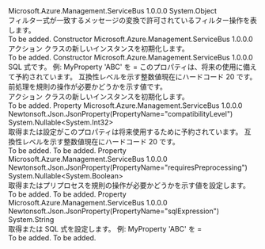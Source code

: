 <Type Name="Action" FullName="Microsoft.Azure.Management.ServiceBus.Models.Action">
  <TypeSignature Language="C#" Value="public class Action" />
  <TypeSignature Language="ILAsm" Value=".class public auto ansi beforefieldinit Action extends System.Object" />
  <TypeSignature Language="DocId" Value="T:Microsoft.Azure.Management.ServiceBus.Models.Action" />
  <TypeSignature Language="VB.NET" Value="Public Class Action" />
  <TypeSignature Language="F#" Value="type Action = class" />
  <AssemblyInfo>
    <AssemblyName>Microsoft.Azure.Management.ServiceBus</AssemblyName>
    <AssemblyVersion>1.0.0.0</AssemblyVersion>
  </AssemblyInfo>
  <Base>
    <BaseTypeName>System.Object</BaseTypeName>
  </Base>
  <Interfaces />
  <Docs>
    <summary>
            フィルター式が一致するメッセージの変換で許可されているフィルター操作を表します。
            </summary>
    <remarks>To be added.</remarks>
  </Docs>
  <Members>
    <Member MemberName=".ctor">
      <MemberSignature Language="C#" Value="public Action ();" />
      <MemberSignature Language="ILAsm" Value=".method public hidebysig specialname rtspecialname instance void .ctor() cil managed" />
      <MemberSignature Language="DocId" Value="M:Microsoft.Azure.Management.ServiceBus.Models.Action.#ctor" />
      <MemberSignature Language="VB.NET" Value="Public Sub New ()" />
      <MemberType>Constructor</MemberType>
      <AssemblyInfo>
        <AssemblyName>Microsoft.Azure.Management.ServiceBus</AssemblyName>
        <AssemblyVersion>1.0.0.0</AssemblyVersion>
      </AssemblyInfo>
      <Parameters />
      <Docs>
        <summary>
            アクション クラスの新しいインスタンスを初期化します。
            </summary>
        <remarks>To be added.</remarks>
      </Docs>
    </Member>
    <Member MemberName=".ctor">
      <MemberSignature Language="C#" Value="public Action (string sqlExpression = null, Nullable&lt;int&gt; compatibilityLevel = null, Nullable&lt;bool&gt; requiresPreprocessing = null);" />
      <MemberSignature Language="ILAsm" Value=".method public hidebysig specialname rtspecialname instance void .ctor(string sqlExpression, valuetype System.Nullable`1&lt;int32&gt; compatibilityLevel, valuetype System.Nullable`1&lt;bool&gt; requiresPreprocessing) cil managed" />
      <MemberSignature Language="DocId" Value="M:Microsoft.Azure.Management.ServiceBus.Models.Action.#ctor(System.String,System.Nullable{System.Int32},System.Nullable{System.Boolean})" />
      <MemberSignature Language="VB.NET" Value="Public Sub New (Optional sqlExpression As String = null, Optional compatibilityLevel As Nullable(Of Integer) = null, Optional requiresPreprocessing As Nullable(Of Boolean) = null)" />
      <MemberSignature Language="F#" Value="new Microsoft.Azure.Management.ServiceBus.Models.Action : string * Nullable&lt;int&gt; * Nullable&lt;bool&gt; -&gt; Microsoft.Azure.Management.ServiceBus.Models.Action" Usage="new Microsoft.Azure.Management.ServiceBus.Models.Action (sqlExpression, compatibilityLevel, requiresPreprocessing)" />
      <MemberType>Constructor</MemberType>
      <AssemblyInfo>
        <AssemblyName>Microsoft.Azure.Management.ServiceBus</AssemblyName>
        <AssemblyVersion>1.0.0.0</AssemblyVersion>
      </AssemblyInfo>
      <Parameters>
        <Parameter Name="sqlExpression" Type="System.String" />
        <Parameter Name="compatibilityLevel" Type="System.Nullable&lt;System.Int32&gt;" />
        <Parameter Name="requiresPreprocessing" Type="System.Nullable&lt;System.Boolean&gt;" />
      </Parameters>
      <Docs>
        <param name="sqlExpression">SQL 式です。 例: MyProperty 'ABC' を =</param>
        <param name="compatibilityLevel">このプロパティは、将来の使用に備えて予約されています。 互換性レベルを示す整数値現在にハードコード 20 です。</param>
        <param name="requiresPreprocessing">前処理を規則の操作が必要かどうかを示す値です。</param>
        <summary>
            アクション クラスの新しいインスタンスを初期化します。
            </summary>
        <remarks>To be added.</remarks>
      </Docs>
    </Member>
    <Member MemberName="CompatibilityLevel">
      <MemberSignature Language="C#" Value="public Nullable&lt;int&gt; CompatibilityLevel { get; set; }" />
      <MemberSignature Language="ILAsm" Value=".property instance valuetype System.Nullable`1&lt;int32&gt; CompatibilityLevel" />
      <MemberSignature Language="DocId" Value="P:Microsoft.Azure.Management.ServiceBus.Models.Action.CompatibilityLevel" />
      <MemberSignature Language="VB.NET" Value="Public Property CompatibilityLevel As Nullable(Of Integer)" />
      <MemberSignature Language="F#" Value="member this.CompatibilityLevel : Nullable&lt;int&gt; with get, set" Usage="Microsoft.Azure.Management.ServiceBus.Models.Action.CompatibilityLevel" />
      <MemberType>Property</MemberType>
      <AssemblyInfo>
        <AssemblyName>Microsoft.Azure.Management.ServiceBus</AssemblyName>
        <AssemblyVersion>1.0.0.0</AssemblyVersion>
      </AssemblyInfo>
      <Attributes>
        <Attribute>
          <AttributeName>Newtonsoft.Json.JsonProperty(PropertyName="compatibilityLevel")</AttributeName>
        </Attribute>
      </Attributes>
      <ReturnValue>
        <ReturnType>System.Nullable&lt;System.Int32&gt;</ReturnType>
      </ReturnValue>
      <Docs>
        <summary>
            取得または設定がこのプロパティは将来使用するために予約されています。 互換性レベルを示す整数値現在にハードコード 20 です。
            </summary>
        <value>To be added.</value>
        <remarks>To be added.</remarks>
      </Docs>
    </Member>
    <Member MemberName="RequiresPreprocessing">
      <MemberSignature Language="C#" Value="public Nullable&lt;bool&gt; RequiresPreprocessing { get; set; }" />
      <MemberSignature Language="ILAsm" Value=".property instance valuetype System.Nullable`1&lt;bool&gt; RequiresPreprocessing" />
      <MemberSignature Language="DocId" Value="P:Microsoft.Azure.Management.ServiceBus.Models.Action.RequiresPreprocessing" />
      <MemberSignature Language="VB.NET" Value="Public Property RequiresPreprocessing As Nullable(Of Boolean)" />
      <MemberSignature Language="F#" Value="member this.RequiresPreprocessing : Nullable&lt;bool&gt; with get, set" Usage="Microsoft.Azure.Management.ServiceBus.Models.Action.RequiresPreprocessing" />
      <MemberType>Property</MemberType>
      <AssemblyInfo>
        <AssemblyName>Microsoft.Azure.Management.ServiceBus</AssemblyName>
        <AssemblyVersion>1.0.0.0</AssemblyVersion>
      </AssemblyInfo>
      <Attributes>
        <Attribute>
          <AttributeName>Newtonsoft.Json.JsonProperty(PropertyName="requiresPreprocessing")</AttributeName>
        </Attribute>
      </Attributes>
      <ReturnValue>
        <ReturnType>System.Nullable&lt;System.Boolean&gt;</ReturnType>
      </ReturnValue>
      <Docs>
        <summary>
            取得またはプリプロセスを規則の操作が必要かどうかを示す値を設定します。
            </summary>
        <value>To be added.</value>
        <remarks>To be added.</remarks>
      </Docs>
    </Member>
    <Member MemberName="SqlExpression">
      <MemberSignature Language="C#" Value="public string SqlExpression { get; set; }" />
      <MemberSignature Language="ILAsm" Value=".property instance string SqlExpression" />
      <MemberSignature Language="DocId" Value="P:Microsoft.Azure.Management.ServiceBus.Models.Action.SqlExpression" />
      <MemberSignature Language="VB.NET" Value="Public Property SqlExpression As String" />
      <MemberSignature Language="F#" Value="member this.SqlExpression : string with get, set" Usage="Microsoft.Azure.Management.ServiceBus.Models.Action.SqlExpression" />
      <MemberType>Property</MemberType>
      <AssemblyInfo>
        <AssemblyName>Microsoft.Azure.Management.ServiceBus</AssemblyName>
        <AssemblyVersion>1.0.0.0</AssemblyVersion>
      </AssemblyInfo>
      <Attributes>
        <Attribute>
          <AttributeName>Newtonsoft.Json.JsonProperty(PropertyName="sqlExpression")</AttributeName>
        </Attribute>
      </Attributes>
      <ReturnValue>
        <ReturnType>System.String</ReturnType>
      </ReturnValue>
      <Docs>
        <summary>
            取得または SQL 式を設定します。 例: MyProperty 'ABC' を =
            </summary>
        <value>To be added.</value>
        <remarks>To be added.</remarks>
      </Docs>
    </Member>
  </Members>
</Type>